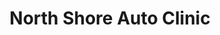 ---
title: "North Shore Auto Clinic"
url: /evanston/north-shore-auto-clinic/
shop: Autowerkstatt
---